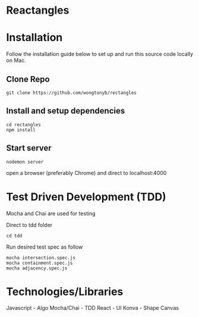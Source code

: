 # Reactangles

# Installation

Follow the installation guide below to set up and run this source code locally on Mac.

## Clone Repo

```
git clone https://github.com/wongtonyb/rectangles
```

## Install and setup dependencies

```
cd rectangles
npm install
```

## Start server

```
nodemon server
```

open a browser (preferably Chrome) and direct to localhost:4000

# Test Driven Development (TDD)

Mocha and Chai are used for testing

Direct to tdd folder

```
cd tdd
```

Run desired test spec as follow

```
mocha intersection.spec.js
mocha containment.spec.js
mocha adjacency.spec.js
```

# Technologies/Libraries

Javascript - Algo
Mocha/Chai - TDD
React - UI
Konva - Shape Canvas
